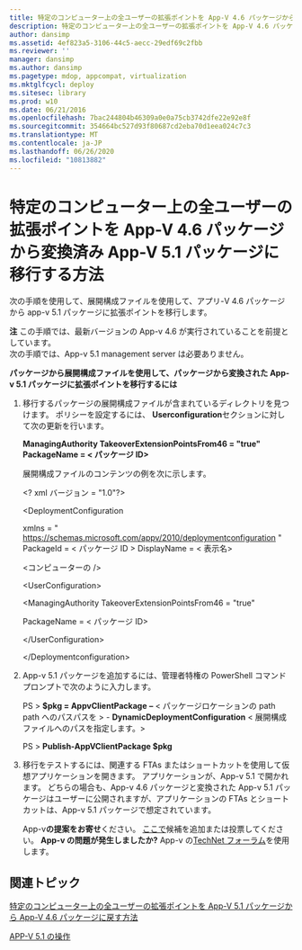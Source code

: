 ```yaml
---
title: 特定のコンピューター上の全ユーザーの拡張ポイントを App-V 4.6 パッケージから変換済み App-V 5.1 パッケージに移行する方法
description: 特定のコンピューター上の全ユーザーの拡張ポイントを App-V 4.6 パッケージから変換済み App-V 5.1 パッケージに移行する方法
author: dansimp
ms.assetid: 4ef823a5-3106-44c5-aecc-29edf69c2fbb
ms.reviewer: ''
manager: dansimp
ms.author: dansimp
ms.pagetype: mdop, appcompat, virtualization
ms.mktglfcycl: deploy
ms.sitesec: library
ms.prod: w10
ms.date: 06/21/2016
ms.openlocfilehash: 7bac244804b46309a0e0a75cb3742dfe22e92e8f
ms.sourcegitcommit: 354664bc527d93f80687cd2eba70d1eea024c7c3
ms.translationtype: MT
ms.contentlocale: ja-JP
ms.lasthandoff: 06/26/2020
ms.locfileid: "10813882"
---
```

# 特定のコンピューター上の全ユーザーの拡張ポイントを App-V 4.6 パッケージから変換済み App-V 5.1 パッケージに移行する方法


次の手順を使用して、展開構成ファイルを使用して、アプリ-V 4.6 パッケージから app-v 5.1 パッケージに拡張ポイントを移行します。

**注** この手順では、最新バージョンの App-v 4.6 が実行されていることを前提としています。  
次の手順では、App-v 5.1 management server は必要ありません。

 

**パッケージから展開構成ファイルを使用して、パッケージから変換された App-v 5.1 パッケージに拡張ポイントを移行するには**

1. 移行するパッケージの展開構成ファイルが含まれているディレクトリを見つけます。 ポリシーを設定するには、 **Userconfiguration**セクションに対して次の更新を行います。

   **ManagingAuthority TakeoverExtensionPointsFrom46 = "true" PackageName = &lt; パッケージ ID&gt;**

   展開構成ファイルのコンテンツの例を次に示します。

   &lt;? xml バージョン = "1.0"?&gt;

   &lt;DeploymentConfiguration

   xmlns = " <https://schemas.microsoft.com/appv/2010/deploymentconfiguration> " PackageId = &lt; パッケージ ID &gt; DisplayName = &lt; 表示名&gt;

   &lt;コンピューターの \/&gt;

   &lt;UserConfiguration&gt;

   &lt;ManagingAuthority TakeoverExtensionPointsFrom46 = "true"

   PackageName = &lt; パッケージ ID&gt;

   &lt;/UserConfiguration&gt;

   &lt;/Deploymentconfiguration&gt;

2. App-v 5.1 パッケージを追加するには、管理者特権の PowerShell コマンドプロンプトで次のように入力します。

   PS &gt; **$pkg = AppvClientPackage** **–** &lt; パッケージロケーションの path path へのパスパスを &gt;  - **DynamicDeploymentConfiguration** &lt; 展開構成ファイルへのパスを指定します。&gt;

   PS &gt; **Publish-AppVClientPackage $pkg**

3. 移行をテストするには、関連する FTAs またはショートカットを使用して仮想アプリケーションを開きます。 アプリケーションが、App-v 5.1 で開かれます。 どちらの場合も、App-v 4.6 パッケージと変換された App-v 5.1 パッケージはユーザーに公開されますが、アプリケーションの FTAs とショートカットは、App-v 5.1 パッケージで想定されています。

   App-v**の提案をお寄せ**ください。 [ここで](http://appv.uservoice.com/forums/280448-microsoft-application-virtualization)候補を追加または投票してください。 **App-v の問題が発生しましたか?** App-v の[TechNet フォーラム](https://social.technet.microsoft.com/Forums/home?forum=mdopappv)を使用します。

## 関連トピック


[特定のコンピューター上の全ユーザーの拡張ポイントを App-V 5.1 パッケージから App-V 4.6 パッケージに戻す方法](how-to-revert-extension-points-from-an-app-v-51-package-to-an-app-v-46-package-for-all-users-on-a-specific-computer.md)

[APP-V 5.1 の操作](operations-for-app-v-51.md)

 

 





